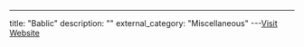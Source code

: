 ---
title: "Bablic"
description: ""
external_category: "Miscellaneous"
---[Visit Website](https://www.bablic.com/)

